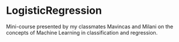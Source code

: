 # LogisticRegression
Mini-course presented by my classmates Mavincas and Milani on the concepts of Machine Learning in classification and regression.
